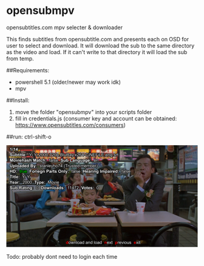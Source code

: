 # opensubmpv
opensubtitles.com mpv selecter & downloader

This finds subtitles from opensubtitle.com and presents each on OSD for user to select and download. 
It will download the sub  to the same directory as the video and load. If it can't write to that directory it will load the sub from temp.

##Requirements:
* powershell 5.1 (older/newer may work idk)
* mpv

##Install: 
1. move the folder "opensubmpv" into your scripts folder 
2.  fill in credentials.js (consumer key and account can be obtained: https://www.opensubtitles.com/consumers)

##run:
ctrl-shift-o 

![Yi Yi](Screenshot_1.png?raw=true "Yi Yi Mcdonalds")

Todo:
probably dont need to login each time

